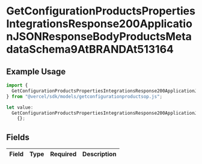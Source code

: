 # GetConfigurationProductsPropertiesIntegrationsResponse200ApplicationJSONResponseBodyProductsMetadataSchema9AtBRANDAt513164

## Example Usage

```typescript
import {
  GetConfigurationProductsPropertiesIntegrationsResponse200ApplicationJSONResponseBodyProductsMetadataSchema9AtBRANDAt513164,
} from "@vercel/sdk/models/getconfigurationproductsop.js";

let value:
  GetConfigurationProductsPropertiesIntegrationsResponse200ApplicationJSONResponseBodyProductsMetadataSchema9AtBRANDAt513164 =
    {};
```

## Fields

| Field       | Type        | Required    | Description |
| ----------- | ----------- | ----------- | ----------- |
